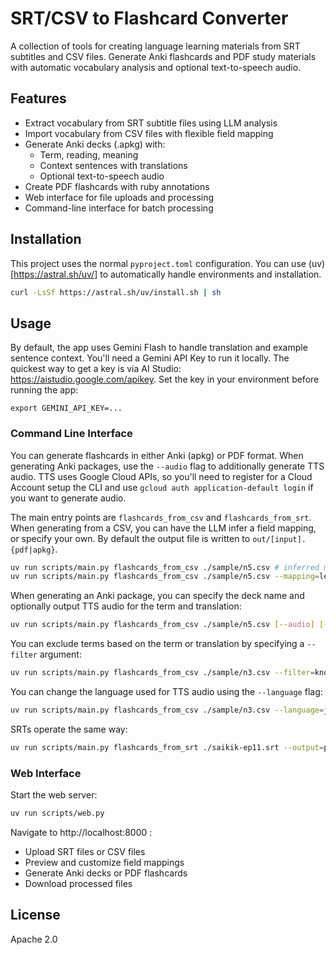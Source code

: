 # SRT/CSV to Flashcard Converter

A collection of tools for creating language learning materials from SRT
subtitles and CSV files. Generate Anki flashcards and PDF study materials with
automatic vocabulary analysis and optional text-to-speech audio.

## Features

- Extract vocabulary from SRT subtitle files using LLM analysis
- Import vocabulary from CSV files with flexible field mapping
- Generate Anki decks (.apkg) with:
  - Term, reading, meaning
  - Context sentences with translations
  - Optional text-to-speech audio
- Create PDF flashcards with ruby annotations
- Web interface for file uploads and processing
- Command-line interface for batch processing

## Installation

This project uses the normal `pyproject.toml` configuration.  You can use
(uv)[https://astral.sh/uv/] to automatically handle environments and
installation.

```bash
curl -LsSf https://astral.sh/uv/install.sh | sh
```

## Usage

By default, the app uses Gemini Flash to handle translation and example sentence
context. You'll need a Gemini API Key to run it locally. The quickest way to get
a key is via AI Studio: https://aistudio.google.com/apikey. Set the key in your
environment before running the app:

```
export GEMINI_API_KEY=...
```


### Command Line Interface

You can generate flashcards in either Anki (apkg) or PDF format. When generating
Anki packages, use the `--audio` flag to additionally generate TTS audio. TTS
uses Google Cloud APIs, so you'll need to register for a Cloud Account setup the
CLI and use `gcloud auth application-default login` if you want to generate
audio.

The main entry points are `flashcards_from_csv` and `flashcards_from_srt`. When
generating from a CSV, you can have the LLM infer a field mapping, or specify
your own. By default the output file is written to `out/[input].{pdf|apkg}`.

```bash
uv run scripts/main.py flashcards_from_csv ./sample/n5.csv # inferred mapping
uv run scripts/main.py flashcards_from_csv ./sample/n5.csv --mapping=level=A,term=B
```

When generating an Anki package, you can specify the deck name and optionally
output TTS audio for the term and translation:

```bash
uv run scripts/main.py flashcards_from_csv ./sample/n5.csv [--audio] [--deck-name=JLPT::N5]
```

You can exclude terms based on the term or translation by specifying a `--filter` argument:

```bash
uv run scripts/main.py flashcards_from_csv ./sample/n3.csv --filter=known.txt --filter=./sample/n4.csv --filter=./sample/n5.csv --output=pdf
```

You can change the language used for TTS audio using the `--language` flag:

```bash
uv run scripts/main.py flashcards_from_csv ./sample/n3.csv --language=japanese
```

SRTs operate the same way:

```bash
uv run scripts/main.py flashcards_from_srt ./saikik-ep11.srt --output=pdf
```

### Web Interface

Start the web server:

```bash
uv run scripts/web.py
```

Navigate to http://localhost:8000 :
- Upload SRT files or CSV files
- Preview and customize field mappings
- Generate Anki decks or PDF flashcards
- Download processed files

## License

Apache 2.0
